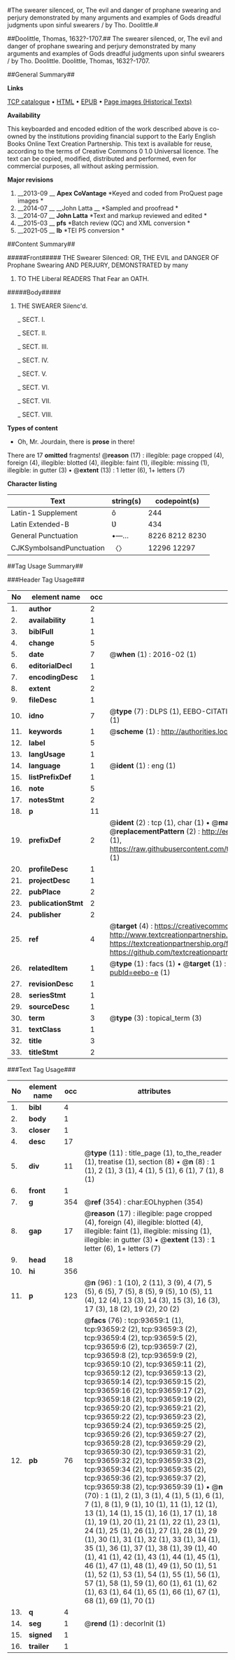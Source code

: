 #The swearer silenced, or, The evil and danger of prophane swearing and perjury demonstrated by many arguments and examples of Gods dreadful judgments upon sinful swearers / by Tho. Doolittle.#

##Doolittle, Thomas, 1632?-1707.##
The swearer silenced, or, The evil and danger of prophane swearing and perjury demonstrated by many arguments and examples of Gods dreadful judgments upon sinful swearers / by Tho. Doolittle.
Doolittle, Thomas, 1632?-1707.

##General Summary##

**Links**

[TCP catalogue](http://www.ota.ox.ac.uk/tcp/)  • 
[HTML](http://tei.it.ox.ac.uk/tcp/Texts-HTML/free/A36/A36332.html)  • 
[EPUB](http://tei.it.ox.ac.uk/tcp/Texts-EPUB/free/A36/A36332.epub) • 
[Page images (Historical Texts)](https://historicaltexts.jisc.ac.uk/eebo-12770703e)

**Availability**

This keyboarded and encoded edition of the work described above is co-owned by the
    institutions providing financial support to the Early English Books Online Text Creation
    Partnership. This text is available for reuse, according to the terms of  Creative Commons 0 1.0 Universal
    licence. The text can be copied, modified, distributed and performed, even for commercial
    purposes, all without asking permission.

**Major revisions**

1. __2013-09 __ __Apex CoVantage__ *Keyed and coded from ProQuest page images *
1. __2014-07 __ __John Latta __ *Sampled and proofread *
1. __2014-07 __ __John Latta__ *Text and markup reviewed and edited *
1. __2015-03 __ __pfs__ *Batch review (QC) and XML conversion *
1. __2021-05 __ __lb__ *TEI P5 conversion *

##Content Summary##

#####Front#####
THE Swearer Silenced: OR, THE EVIL and DANGER OF Prophane Swearing AND PERJURY, DEMONSTRATED by many
1. TO THE Liberal READERS That Fear an OATH.

#####Body#####

1. THE SWEARER Silenc'd.

    _ SECT. I.

    _ SECT. II.

    _ SECT. III.

    _ SECT. IV.

    _ SECT. V.

    _ SECT. VI.

    _ SECT. VII.

    _ SECT. VIII.

**Types of content**

  * Oh, Mr. Jourdain, there is **prose** in there!

There are 17 **omitted** fragments! 
 @__reason__ (17) : illegible: page cropped (4), foreign (4), illegible: blotted (4), illegible: faint (1), illegible: missing (1), illegible: in gutter (3)  •  @__extent__ (13) : 1 letter (6), 1+ letters (7)

**Character listing**


|Text|string(s)|codepoint(s)|
|---|---|---|
|Latin-1 Supplement|ô|244|
|Latin Extended-B|Ʋ|434|
|General Punctuation|•—…|8226 8212 8230|
|CJKSymbolsandPunctuation|〈〉|12296 12297|

##Tag Usage Summary##

###Header Tag Usage###

|No|element name|occ|attributes|
|---|---|---|---|
|1.|__author__|2||
|2.|__availability__|1||
|3.|__biblFull__|1||
|4.|__change__|5||
|5.|__date__|7| @__when__ (1) : 2016-02 (1)|
|6.|__editorialDecl__|1||
|7.|__encodingDesc__|1||
|8.|__extent__|2||
|9.|__fileDesc__|1||
|10.|__idno__|7| @__type__ (7) : DLPS (1), EEBO-CITATION (1), VID (1), EEBO-PROQUEST (1), STC (2), OCLC (1)|
|11.|__keywords__|1| @__scheme__ (1) : http://authorities.loc.gov/ (1)|
|12.|__label__|5||
|13.|__langUsage__|1||
|14.|__language__|1| @__ident__ (1) : eng (1)|
|15.|__listPrefixDef__|1||
|16.|__note__|5||
|17.|__notesStmt__|2||
|18.|__p__|11||
|19.|__prefixDef__|2| @__ident__ (2) : tcp (1), char (1)  •  @__matchPattern__ (2) : ([0-9\-]+):([0-9IVX]+) (1), (.+) (1)  •  @__replacementPattern__ (2) : http://eebo.chadwyck.com/downloadtiff?vid=$1&page=$2 (1), https://raw.githubusercontent.com/textcreationpartnership/Texts/master/tcpchars.xml#$1 (1)|
|20.|__profileDesc__|1||
|21.|__projectDesc__|1||
|22.|__pubPlace__|2||
|23.|__publicationStmt__|2||
|24.|__publisher__|2||
|25.|__ref__|4| @__target__ (4) : https://creativecommons.org/publicdomain/zero/1.0/ (1), http://www.textcreationpartnership.org/docs/. (1), https://textcreationpartnership.org/faq/#faq05 (1), https://github.com/textcreationpartnership (1)|
|26.|__relatedItem__|1| @__type__ (1) : facs (1)  •  @__target__ (1) : https://data.historicaltexts.jisc.ac.uk/view?pubId=eebo-e (1)|
|27.|__revisionDesc__|1||
|28.|__seriesStmt__|1||
|29.|__sourceDesc__|1||
|30.|__term__|3| @__type__ (3) : topical_term (3)|
|31.|__textClass__|1||
|32.|__title__|3||
|33.|__titleStmt__|2||


###Text Tag Usage###

|No|element name|occ|attributes|
|---|---|---|---|
|1.|__bibl__|4||
|2.|__body__|1||
|3.|__closer__|1||
|4.|__desc__|17||
|5.|__div__|11| @__type__ (11) : title_page (1), to_the_reader (1), treatise (1), section (8)  •  @__n__ (8) : 1 (1), 2 (1), 3 (1), 4 (1), 5 (1), 6 (1), 7 (1), 8 (1)|
|6.|__front__|1||
|7.|__g__|354| @__ref__ (354) : char:EOLhyphen (354)|
|8.|__gap__|17| @__reason__ (17) : illegible: page cropped (4), foreign (4), illegible: blotted (4), illegible: faint (1), illegible: missing (1), illegible: in gutter (3)  •  @__extent__ (13) : 1 letter (6), 1+ letters (7)|
|9.|__head__|18||
|10.|__hi__|356||
|11.|__p__|123| @__n__ (96) : 1 (10), 2 (11), 3 (9), 4 (7), 5 (5), 6 (5), 7 (5), 8 (5), 9 (5), 10 (5), 11 (4), 12 (4), 13 (3), 14 (3), 15 (3), 16 (3), 17 (3), 18 (2), 19 (2), 20 (2)|
|12.|__pb__|76| @__facs__ (76) : tcp:93659:1 (1), tcp:93659:2 (2), tcp:93659:3 (2), tcp:93659:4 (2), tcp:93659:5 (2), tcp:93659:6 (2), tcp:93659:7 (2), tcp:93659:8 (2), tcp:93659:9 (2), tcp:93659:10 (2), tcp:93659:11 (2), tcp:93659:12 (2), tcp:93659:13 (2), tcp:93659:14 (2), tcp:93659:15 (2), tcp:93659:16 (2), tcp:93659:17 (2), tcp:93659:18 (2), tcp:93659:19 (2), tcp:93659:20 (2), tcp:93659:21 (2), tcp:93659:22 (2), tcp:93659:23 (2), tcp:93659:24 (2), tcp:93659:25 (2), tcp:93659:26 (2), tcp:93659:27 (2), tcp:93659:28 (2), tcp:93659:29 (2), tcp:93659:30 (2), tcp:93659:31 (2), tcp:93659:32 (2), tcp:93659:33 (2), tcp:93659:34 (2), tcp:93659:35 (2), tcp:93659:36 (2), tcp:93659:37 (2), tcp:93659:38 (2), tcp:93659:39 (1)  •  @__n__ (70) : 1 (1), 2 (1), 3 (1), 4 (1), 5 (1), 6 (1), 7 (1), 8 (1), 9 (1), 10 (1), 11 (1), 12 (1), 13 (1), 14 (1), 15 (1), 16 (1), 17 (1), 18 (1), 19 (1), 20 (1), 21 (1), 22 (1), 23 (1), 24 (1), 25 (1), 26 (1), 27 (1), 28 (1), 29 (1), 30 (1), 31 (1), 32 (1), 33 (1), 34 (1), 35 (1), 36 (1), 37 (1), 38 (1), 39 (1), 40 (1), 41 (1), 42 (1), 43 (1), 44 (1), 45 (1), 46 (1), 47 (1), 48 (1), 49 (1), 50 (1), 51 (1), 52 (1), 53 (1), 54 (1), 55 (1), 56 (1), 57 (1), 58 (1), 59 (1), 60 (1), 61 (1), 62 (1), 63 (1), 64 (1), 65 (1), 66 (1), 67 (1), 68 (1), 69 (1), 70 (1)|
|13.|__q__|4||
|14.|__seg__|1| @__rend__ (1) : decorInit (1)|
|15.|__signed__|1||
|16.|__trailer__|1||
